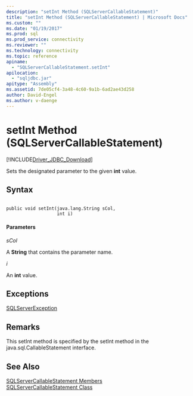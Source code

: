 ```yaml
---
description: "setInt Method (SQLServerCallableStatement)"
title: "setInt Method (SQLServerCallableStatement) | Microsoft Docs"
ms.custom: ""
ms.date: "01/19/2017"
ms.prod: sql
ms.prod_service: connectivity
ms.reviewer: ""
ms.technology: connectivity
ms.topic: reference
apiname: 
  - "SQLServerCallableStatement.setInt"
apilocation: 
  - "sqljdbc.jar"
apitype: "Assembly"
ms.assetid: 7de05cf4-3a48-4c60-9a1b-6ad2ae43d258
author: David-Engel
ms.author: v-daenge
---
```

# setInt Method (SQLServerCallableStatement)
[!INCLUDE[Driver_JDBC_Download](../../../includes/driver_jdbc_download.md)]

  Sets the designated parameter to the given **int** value.  
  
## Syntax  
  
```  
  
public void setInt(java.lang.String sCol,  
                   int i)  
```  
  
#### Parameters  
 *sCol*  
  
 A **String** that contains the parameter name.  
  
 *i*  
  
 An **int** value.  
  
## Exceptions  
 [SQLServerException](../../../connect/jdbc/reference/sqlserverexception-class.md)  
  
## Remarks  
 This setInt method is specified by the setInt method in the java.sql.CallableStatement interface.  
  
## See Also  
 [SQLServerCallableStatement Members](../../../connect/jdbc/reference/sqlservercallablestatement-members.md)   
 [SQLServerCallableStatement Class](../../../connect/jdbc/reference/sqlservercallablestatement-class.md)  
  
  
